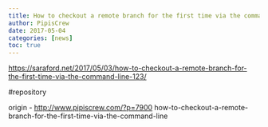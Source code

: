 ```yaml
---
title: How to checkout a remote branch for the first time via the command line
author: PipisCrew
date: 2017-05-04
categories: [news]
toc: true
---
```


https://saraford.net/2017/05/03/how-to-checkout-a-remote-branch-for-the-first-time-via-the-command-line-123/

#repository

origin - http://www.pipiscrew.com/?p=7900 how-to-checkout-a-remote-branch-for-the-first-time-via-the-command-line